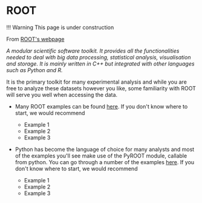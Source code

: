 # ROOT

!!! Warning
    This page is under construction

From [ROOT's webpage](https://root.cern.ch)

*A modular scientific software toolkit.
It provides all the functionalities needed to deal with big data processing,
statistical analysis, visualisation and storage.
It is mainly written in C++ but integrated with other languages such as Python and R.*

It is the primary toolkit for many experimental analysis and while you are
free to analyze these datasets however you like, some familiarity with
ROOT will serve you well when accessing the data.

* Many ROOT examples can be found [here](https://root.cern/doc/master/group__Tutorials.html>).
If you don't know where to start, we would recommend
    * Example 1
    * Example 2
    * Example 3

* Python has become the language of choice for many analysts and most of the examples
  you'll see make use of the PyROOT module, callable from python. You can go through
  a number of the examples [here](https://root.cern.ch/doc/master/group__tutorial__pyroot.html).
  If you don't know where to start, we would recommend
    * Example 1
    * Example 2
    * Example 3
